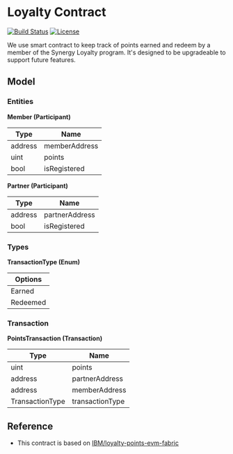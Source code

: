 # Loyalty Contract

[![Build Status](https://travis-ci.org/synergatika/loyalty-contracts.svg?branch=master)](https://travis-ci.org/synergatika/loyalty-contracts)
[![License](https://img.shields.io/badge/license-GPL--3.0-blue.svg?style=flat)](https://raw.githubusercontent.com/synergatika/loyalty-contracts/master/LICENSE)

We use smart contract to keep track of points earned and redeem by a member of the Synergy Loyalty program. It's designed to be upgradeable to support future features.

## Model

### Entities

**Member (Participant)** 

| Type    | Name            |
| ------- | --------------- |
| address | memberAddress   |
| uint    | points          |
| bool    | isRegistered    |

**Partner (Participant)** 

| Type    | Name            |
| ------- | --------------- |
| address | partnerAddress  |
| bool    | isRegistered    |

### Types

**TransactionType (Enum)** 

| Options    |
| ---------- | 
| Earned     | 
| Redeemed   | 

### Transaction

**PointsTransaction (Transaction)** 

| Type            | Name            |
| --------------- | --------------- |
| uint            | points          |
| address         | partnerAddress  |
| address         | memberAddress   |
| TransactionType | transactionType |

## Reference 

* This contract is based on [IBM/loyalty-points-evm-fabric](https://github.com/IBM/loyalty-points-evm-fabric)
